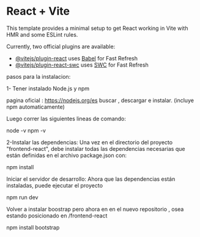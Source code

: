# React + Vite

This template provides a minimal setup to get React working in Vite with HMR and some ESLint rules.

Currently, two official plugins are available:

- [@vitejs/plugin-react](https://github.com/vitejs/vite-plugin-react/blob/main/packages/plugin-react/README.md) uses [Babel](https://babeljs.io/) for Fast Refresh
- [@vitejs/plugin-react-swc](https://github.com/vitejs/vite-plugin-react-swc) uses [SWC](https://swc.rs/) for Fast Refresh

pasos para la instalacion:

1- Tener instalado Node.js y npm

pagina oficial : https://nodejs.org/es
buscar , descargar e instalar. (incluye npm automaticamente)

Luego correr las siguientes lineas de comando:

node -v
npm -v

2-Instalar las dependencias: Una vez en el directorio del proyecto "frontend-react", debe instalar todas las dependencias necesarias que están definidas en el archivo package.json con:

npm install

Iniciar el servidor de desarrollo: Ahora que las dependencias están instaladas, puede ejecutar el proyecto

npm run dev

Volver a instalar boostrap pero ahora en en el nuevo repositorio , osea estando posicionado en /frontend-react

npm install bootstrap
